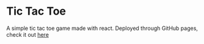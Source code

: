 # Tic Tac Toe

A simple tic tac toe game made with react. Deployed through GitHub pages, check it out [here](https://jaspreet-py.github.io/react-tutorial/)
